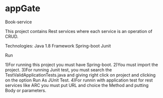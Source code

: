 # appGate
Book-service

This project contains Rest services where each service is an operation of CRUD. 


Technologies:
Java 1.8
Framework Spring-boot
Junit
 
Run

1)For running this project you must have Spring-boot.
2)You must import the project.
3)For running Junit test, you must search the TestValidApplicationTests.java and giving right click on project and clicking on the option Run As JUnit Test.
4)For runnin with application test for rest services like ARC you must put URL and choice the Method and putting Body or parameters.
